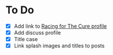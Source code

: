 # To Do

* [x] Add link to [Racing for The Cure profile](http://racingforacure.org/campaigns/r4c-2016/?usr=VictoriaLee)
* [x] Add discuss profile
* [x] Title case
* [x] Link splash images and titles to posts
